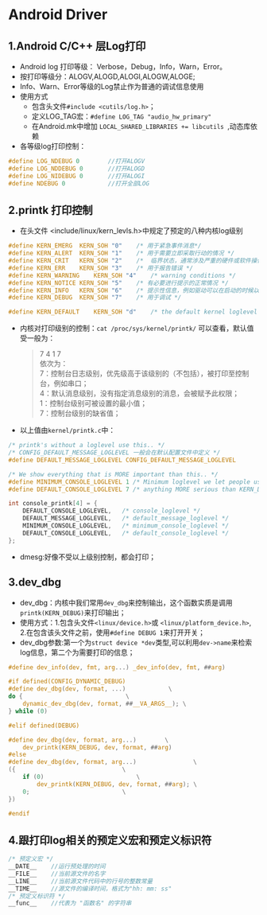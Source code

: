 # Android Driver
## 1.Android C/C++ 层Log打印
- Android log 打印等级： Verbose，Debug，Info，Warn，Error。
- 按打印等级分：ALOGV,ALOGD,ALOGI,ALOGW,ALOGE;
- Info、Warn、Error等级的Log禁止作为普通的调试信息使用
- 使用方式
  - 包含头文件`#include <cutils/log.h>`；
  - 定义LOG_TAG宏：`#define LOG_TAG "audio_hw_primary"`
  - 在Android.mk中增加 `LOCAL_SHARED_LIBRARIES += libcutils `,动态库依赖
- 各等级log打印控制：
```c
#define LOG_NDEBUG 0		//打开ALOGV
#define LOG_NDDEBUG 0 		//打开ALOGD
#define LOG_NIDEBUG 0		//打开ALOGI
#define NDEBUG 0		    //打开全部LOG
```

## 2.printk 打印控制
- 在头文件 <include/linux/kern_levls.h>中规定了预定的八种内核log级别
```c
#define KERN_EMERG	KERN_SOH "0"	/* 用于紧急事件消息*/
#define KERN_ALERT	KERN_SOH "1"	/* 用于需要立即采取行动的情况 */
#define KERN_CRIT	KERN_SOH "2"	/*  临界状态，通常涉及严重的硬件或软件操作失败 */
#define KERN_ERR	KERN_SOH "3"	/* 用于报告错误 */
#define KERN_WARNING	KERN_SOH "4"	/* warning conditions */
#define KERN_NOTICE	KERN_SOH "5"	/* 有必要进行提示的正常情况 */
#define KERN_INFO	KERN_SOH "6"	/* 提示性信息，例如驱动可以在启动的时候以这个级别来打印找到的硬件信息 */
#define KERN_DEBUG	KERN_SOH "7"	/* 用于调试 */

#define KERN_DEFAULT	KERN_SOH "d"	/* the default kernel loglevel */

```
- 内核对打印级别的控制：`cat /proc/sys/kernel/printk/` 可以查看，默认值受一般为：
  > 7 4 1 7  
  > 依次为：  
  > 7：控制台日志级别，优先级高于该级别的（不包括），被打印至控制台，例如串口；  
  > 4：默认消息级别，没有指定消息级别的消息，会被赋予此权限；  
  > 1：控制台级别可被设置的最小值；  
  > 7：控制台级别的缺省值；
- 以上值由`kernel/printk.c`中：
```c
/* printk's without a loglevel use this.. */
/* CONFIG_DEFAULT_MESSAGE_LOGLEVEL 一般会在默认配置文件中定义 */
#define DEFAULT_MESSAGE_LOGLEVEL CONFIG_DEFAULT_MESSAGE_LOGLEVEL 

/* We show everything that is MORE important than this.. */
#define MINIMUM_CONSOLE_LOGLEVEL 1 /* Minimum loglevel we let people use */
#define DEFAULT_CONSOLE_LOGLEVEL 7 /* anything MORE serious than KERN_DEBUG */

int console_printk[4] = {
	DEFAULT_CONSOLE_LOGLEVEL,	/* console_loglevel */
	DEFAULT_MESSAGE_LOGLEVEL,	/* default_message_loglevel */
	MINIMUM_CONSOLE_LOGLEVEL,	/* minimum_console_loglevel */
	DEFAULT_CONSOLE_LOGLEVEL,	/* default_console_loglevel */
};
```
- dmesg:好像不受以上级别控制，都会打印；
## 3.dev_dbg
- dev_dbg：内核中我们常用`dev_dbg`来控制输出，这个函数实质是调用 `printk(KERN_DEBUG)`来打印输出； 
- 使用方式：1.包含头文件`<linux/device.h>`或 `<linux/platform_device.h>`, 2.在包含该头文件之前，使用`#define DEBUG 1`来打开开关；
- dev_dbg参数:第一个为`struct device *dev`类型,可以利用`dev->name`来检索log信息，第二个为需要打印的信息；
```c
#define dev_info(dev, fmt, arg...) _dev_info(dev, fmt, ##arg)

#if defined(CONFIG_DYNAMIC_DEBUG)
#define dev_dbg(dev, format, ...)		     \
do {						     \
	dynamic_dev_dbg(dev, format, ##__VA_ARGS__); \
} while (0)

#elif defined(DEBUG)

#define dev_dbg(dev, format, arg...)		\
	dev_printk(KERN_DEBUG, dev, format, ##arg)
#else
#define dev_dbg(dev, format, arg...)				\
({								\
	if (0)							\
		dev_printk(KERN_DEBUG, dev, format, ##arg);	\
	0;							\
})

#endif
```
## 4.跟打印log相关的预定义宏和预定义标识符
```c
/* 预定义宏 */
__DATE__    //运行预处理的时间
__FILE__    //当前源文件的名字
__LINE__    //当前源文件代码中的行号的整数常量
__TIME__    //源文件的编译时间，格式为"hh: mm: ss"
/* 预定义标识符 */
__func__    //代表为 "函数名" 的字符串
```